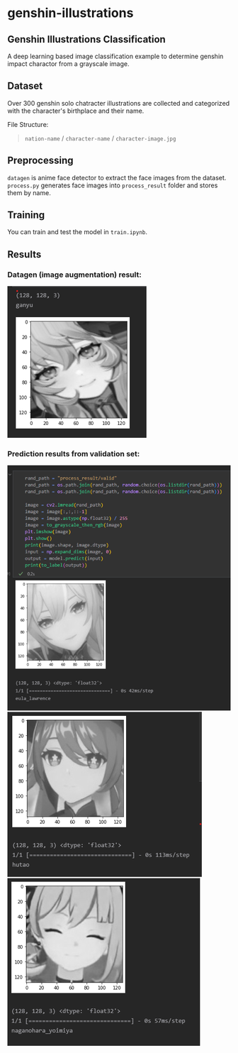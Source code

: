 ﻿# genshin-illustrations

## Genshin Illustrations Classification
A deep learning based image classification example to determine genshin impact charactor from a grayscale image.

## Dataset

Over 300 genshin solo chatracter illustrations are collected and categorized with the character's birthplace and their name.

File Structure:
> `nation-name` / `character-name` / `character-image.jpg`

## Preprocessing
`datagen` is anime face detector to extract the face images from the dataset. `process.py` generates face images into `process_result` folder and stores them by name.

## Training
You can train and test the model in `train.ipynb`.

## Results

### Datagen (image augmentation) result:  
![datagen result](datagen_result.png)  

### Prediction results from validation set:  
![result1](prediction_result.png)  
![result2](prediction_result2.png)  
![result3](prediction_result3.png)  
